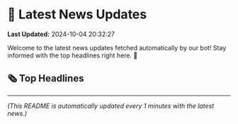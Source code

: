 # 📰 Latest News Updates
**Last Updated:** 2024-10-04 20:32:27

Welcome to the latest news updates fetched automatically by our bot! Stay informed with the top headlines right here. 🚀

## 🗞️ Top Headlines

---
*(This README is automatically updated every 1 minutes with the latest news.)*
